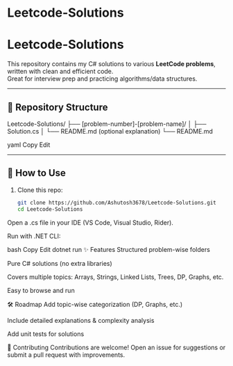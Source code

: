 # Leetcode-Solutions

# Leetcode-Solutions

This repository contains my C# solutions to various **LeetCode problems**, written with clean and efficient code.  
Great for interview prep and practicing algorithms/data structures.

---

## 📂 Repository Structure
Leetcode-Solutions/
├── [problem-number]-[problem-name]/
│ ├── Solution.cs
│ └── README.md (optional explanation)
└── README.md

yaml
Copy
Edit

---

## 🚀 How to Use
1. Clone this repo:
   ```bash
   git clone https://github.com/Ashutosh3678/Leetcode-Solutions.git
   cd Leetcode-Solutions
Open a .cs file in your IDE (VS Code, Visual Studio, Rider).

Run with .NET CLI:

bash
Copy
Edit
dotnet run
✨ Features
Structured problem-wise folders

Pure C# solutions (no extra libraries)

Covers multiple topics: Arrays, Strings, Linked Lists, Trees, DP, Graphs, etc.

Easy to browse and run

🛠️ Roadmap
Add topic-wise categorization (DP, Graphs, etc.)

Include detailed explanations & complexity analysis

Add unit tests for solutions

🤝 Contributing
Contributions are welcome!
Open an issue for suggestions or submit a pull request with improvements.
